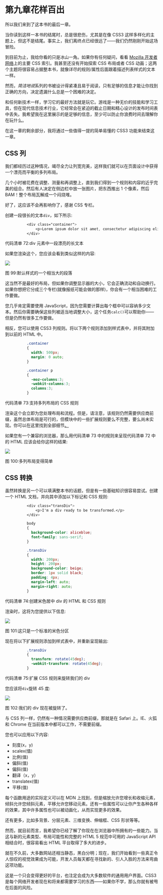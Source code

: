 # 第九章花样百出

所以我们来到了这本书的最后一章。

当你读到这样一本书的结尾时，总是很悲伤，尤其是在像 CSS3 这样多样化的主题上，但这不是结尾。事实上，我们离终点已经很远了——我们仍然刚刚开始这场冒险。

到目前为止，我给你看的只是冰山一角。如果你有任何疑问，看看 [Mozilla 开发者网络](https://developer.mozilla.org/en-US/docs/Web/CSS/Reference)上的主要 CSS 索引。我甚至还没有开始探索 CSS 布局或者 CSS 动画；这两个主题将很容易占据整本书，就像详尽的规则/属性后面跟着描述列表样式的文本一样。

然而，*简洁地说*系列的书被设计得紧凑且易于阅读，只有足够的信息才能让你找到正确的方向，决定遗漏什么总是一个困难的决定。

和任何新技术一样，学习它的最好方法就是玩它。游戏是一种无价的技能和学习工具，但在现代信息技术行业，它经常会在紧迫的截止日期和精心设计的发布时间表中丢失。我希望我在这里展示的是足够的信息，至少可以防止你浪费时间去理解你在玩什么。

在这一章的剩余部分，我将通过一些值得一提的简单易懂的 CSS3 功能来结束这一章。

## CSS 列

我们都经历过这种情况，竭尽全力让列宽完美，这样我们就可以在页面设计中获得一个漂亮而平衡的多列布局。

几个小时被花费在调整、测量和再调整上，直到我们得到一个规则和内容的近乎完美的组合。然后有人决定在侧边栏中放一张图片，把东西推出 1 个像素，然后 BAM！整个布局瓦解成一个闷烧堆。

好了，这应该不会再影响你了，感谢 CSS 专栏。

创建一段很长的文本`div`，如下所示:

```css
          <div class="container">
              <p>Lorem ipsum dolor sit amet, consectetur adipiscing elit. Maecenas pellentesque urna nec eros ornare, ac tristique diam porta. Donec fermentum velit eget dignissim condimentum. Sed rutrum libero sit amet enim viverra tristique. Mauris ultricies ornare arcu non adipiscing. Sed id ipsum vitae libero facilisis pulvinar id nec lacus. Ut lobortis neque et luctus mattis. Morbi nunc diam, elementum rutrum tellus non, viverra mattis diam. Vestibulum sed arcu tincidunt, auctor ligula ut, feugiat nisi. Phasellus adipiscing eros ut iaculis sagittis. Sed posuere vehicula elit vel tincidunt. Duis feugiat feugiat libero bibendum consectetur. Ut in felis non nisl egestas lacinia. Fusce interdum vitae nunc eget elementum. Quisque dignissim luctus magna et elementum. Cum sociis natoque penatibus et magnis dis parturient montes, nascetur ridiculus mus. Sed nunc lorem, convallis consequat fermentum eget, aliquet sit amet libero.</p>
          </div>

```

代码清单 72:div 元素中一段漂亮的长文本

如果您渲染这个，您应该会看到类似这样的内容:

![](img/image100.jpg)

图 99:默认样式的一个相当大的段落

这当然不是最好的布局，但如果你调整显示器的大小，它会正确流动和自动换行。如果你想把它分成三个专栏(就像报纸可能会做的那样)，你会有一个相当困难的工作要做。

您几乎肯定需要使用 JavaScript，因为您需要计算出每个框中可以容纳多少文本。然后你需要确保这些列被适当地调整大小，这个任务`calc()`可以帮助你——但是仍然有很多工作要做。

相反，您可以使用 CSS3 列规则。将以下两个规则添加到样式表中，并将其附加到以前的 HTML 中。

```css
          .container
          {
            width: 500px;
            margin: 0 auto;
          }

          .container p
          {
            -moz-columns:3;
            -webkit-columns:3;
            columns:3;
          }

```

代码清单 73:支持多列布局的 CSS 规则

渲染这个会立即为您处理布局和流程。但是，请注意，该规则仍然需要供应商前缀，虽然总体布局是可行的，但模块中的一些扩展规则要么不完整，要么尚未实现。你可以在这里找到全部细节[。](http://caniuse.com/#feat=multicolumn)

如果您有一个兼容的浏览器，那么用代码清单 73 中的规则来呈现代码清单 72 中的 HTML 应该会给你这样的结果:

![](img/image101.jpg)

图 100:多列布局变得简单

## CSS 转换

虽然转换是另一个可以填满整本书的话题，但是有一些基础知识很容易尝试。创建一个 HTML 文档，并向其中添加以下标记和 CSS 规则:

```css
          <div class="transDiv">
              <p>I'm a div ready to be transformed.</p>
          </div>

          body
          {
            background-color: aliceblue;
            font-family: sans-serif;
          }

          .transDiv
          {
            width: 200px;
            height: 200px;
            background-color: beige;
            border: 1px solid black;
            padding: 4px;
            margin-left: auto;
            margin-right: auto;
          }

```

代码清单 74:创建米色居中 div 的 HTML 和 CSS 规则

渲染时，这将为您提供以下信息:

![](img/image102.jpg)

图 101:这只是一个标准的米色分区

现在将以下扩展规则添加到样式表中，并重新呈现输出:

```css
          .transDiv
          {
            transform: rotate(45deg);
            -webkit-transform: rotate(45deg);
          }

```

代码清单 75:扩展 CSS 规则来旋转我们的 div

您应该将`div`旋转 45 度:

![](img/image103.jpg)

图 102:我们的 div 现在被旋转了。

与 CSS 列一样，仍然有一种情况需要供应商前缀，那就是在 Safari 上。IE、火狐和 Chrome 在当前版本中都可以工作，不需要前缀。

您也可以应用以下内容:

*   刻度(x，y)
*   scalex(值)
*   比例(值)
*   偏斜(值)
*   偏斜(值)
*   翻译（x，y）
*   translatex(值)
*   平移(值)

每个函数用途的实际定义可以在 MDN 上找到，但是缩放允许您增长和收缩元素，倾斜允许您倾斜元素，平移允许您移动元素。还有一些属性可以让你产生各种各样的效果，其中许多属性也可以被动画化，从而实现更多的效果。

还有更多，比如多背景、分层元素、三维变换、伸缩框、CSS 形状等等。

然而，就目前而言，我希望你已经了解了你现在在浏览器中所拥有的一些能力。当这与新的元素类型、布局可能性和完整的 HTML 5 规范中可用的 JavaScript API 相结合时，很容易看出 HTML 平台取得了多大的进步。

就在不久前，大多数网站还相当静态，黑白分明；现在，我们开始看到一些真正令人惊叹的视觉效果成为可能，开发人员每天都在寻找新的、引人入胜的方法来弯曲这项功能。

这是一个只会变得更好的平台，也注定会成为大多数软件的通用用户界面。CSS3 是每个网络开发者现在和将来都需要学习的东西——如果你不学，那么你就有被甩在后面的风险。